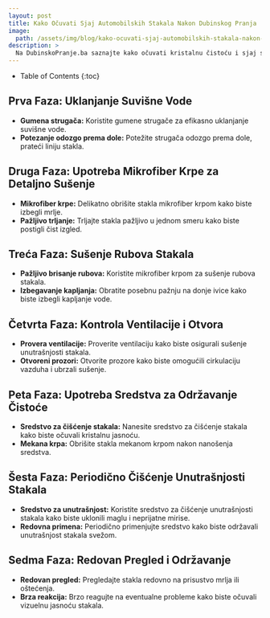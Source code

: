```yaml
---
layout: post
title: Kako Očuvati Sjaj Automobilskih Stakala Nakon Dubinskog Pranja
image: 
  path: /assets/img/blog/kako-ocuvati-sjaj-automobilskih-stakala-nakon-dubinskog-pranja_dubinsko-pranje-ba.png
description: >
  Na DubinskoPranje.ba saznajte kako očuvati kristalnu čistoću i sjaj stakala vašeg automobila nakon dubinskog pranja. Pročitajte korisne savete za održavanje vizuelne jasnoće.
---
```



- Table of Contents
{:toc}


## Prva Faza: Uklanjanje Suvišne Vode

- **Gumena strugača:** Koristite gumene strugače za efikasno uklanjanje suvišne vode.
- **Potezanje odozgo prema dole:** Potežite strugača odozgo prema dole, prateći liniju stakla.

## Druga Faza: Upotreba Mikrofiber Krpe za Detaljno Sušenje

- **Mikrofiber krpe:** Delikatno obrišite stakla mikrofiber krpom kako biste izbegli mrlje.
- **Pažljivo trljanje:** Trljajte stakla pažljivo u jednom smeru kako biste postigli čist izgled.

## Treća Faza: Sušenje Rubova Stakala

- **Pažljivo brisanje rubova:** Koristite mikrofiber krpom za sušenje rubova stakala.
- **Izbegavanje kapljanja:** Obratite posebnu pažnju na donje ivice kako biste izbegli kapljanje vode.

## Četvrta Faza: Kontrola Ventilacije i Otvora

- **Provera ventilacije:** Proverite ventilaciju kako biste osigurali sušenje unutrašnjosti stakala.
- **Otvoreni prozori:** Otvorite prozore kako biste omogućili cirkulaciju vazduha i ubrzali sušenje.

## Peta Faza: Upotreba Sredstva za Održavanje Čistoće

- **Sredstvo za čišćenje stakala:** Nanesite sredstvo za čišćenje stakala kako biste očuvali kristalnu jasnoću.
- **Mekana krpa:** Obrišite stakla mekanom krpom nakon nanošenja sredstva.

## Šesta Faza: Periodično Čišćenje Unutrašnjosti Stakala

- **Sredstvo za unutrašnjost:** Koristite sredstvo za čišćenje unutrašnjosti stakala kako biste uklonili maglu i neprijatne mirise.
- **Redovna primena:** Periodično primenjujte sredstvo kako biste održavali unutrašnjost stakala svežom.

## Sedma Faza: Redovan Pregled i Održavanje

- **Redovan pregled:** Pregledajte stakla redovno na prisustvo mrlja ili oštećenja.
- **Brza reakcija:** Brzo reagujte na eventualne probleme kako biste očuvali vizuelnu jasnoću stakala.